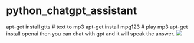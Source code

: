 # python_chatgpt_assistant
apt-get install gtts    # text to mp3
apt-get install mpg123  # play mp3
apt-get install openai
then you can chat with gpt and it will speak the answer.
<img src="https://user-images.githubusercontent.com/122704850/226402619-55a839d0-4c7a-4084-8e95-749726568208.png">
